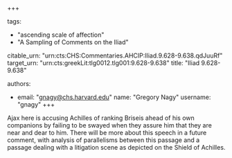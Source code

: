 +++

tags:
- "ascending scale of affection"
- "A Sampling of Comments on the Iliad"

citable_urn: "urn:cts:CHS:Commentaries.AHCIP:Iliad.9.628-9.638.qdJuuRf"
target_urn: "urn:cts:greekLit:tlg0012.tlg001:9.628-9.638"
title: "Iliad 9.628-9.638"

authors:
- email: "gnagy@chs.harvard.edu"
  name: "Gregory Nagy"
  username: "gnagy"
+++

<p>Ajax here is accusing Achilles of ranking Briseis ahead of his own companions by failing to be swayed when they assure him that they are near and dear to him. There will be more about this speech in a future comment, with analysis of parallelisms between this passage and a passage dealing with a litigation scene as depicted on the Shield of Achilles.  </p>